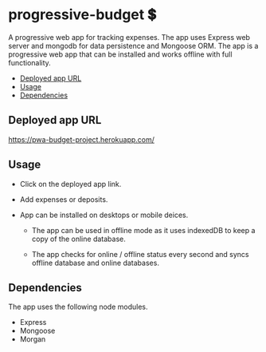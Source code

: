 # progressive-budget 💲

A progressive web app for tracking expenses. The app uses Express web server and mongodb for data persistence and Mongoose ORM. The app is a progressive web app that can be installed and works offline with full functionality.

- [Deployed app URL](#Deployed-app-URL)
- [Usage](#Usage)
- [Dependencies](#Dependencies)

## Deployed app URL

https://pwa-budget-project.herokuapp.com/

## Usage

- Click on the deployed app link.
- Add expenses or deposits.

- App can be installed on desktops or mobile deices.

  - The app can be used in offline mode as it uses indexedDB to keep a copy of the online database.

  - The app checks for online / offline status every second and syncs offline database and online databases.

## Dependencies

The app uses the following node modules.

- Express
- Mongoose
- Morgan
